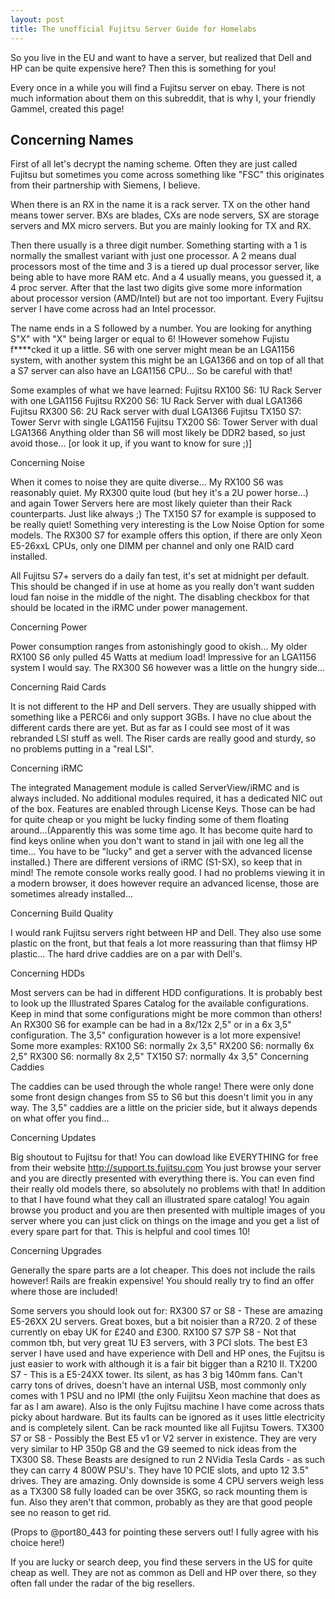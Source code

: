 ```yaml
---
layout: post
title: The unofficial Fujitsu Server Guide for Homelabs
---
```


So you live in the EU and want to have a server, but realized that Dell and HP can be quite expensive here? Then this is something for you!

Every once in a while you will find a Fujitsu server on ebay. There is not much information about them on this subreddit, that is why I, your friendly Gammel, created this page!

## Concerning Names

First of all let's decrypt the naming scheme. Often they are just called Fujitsu but sometimes you come across something like "FSC" this originates from their partnership with Siemens, I believe.

When there is an RX in the name it is a rack server. TX on the other hand means tower server. BXs are blades, CXs are node servers, SX are storage servers and MX micro servers. But you are mainly looking for TX and RX.

Then there usually is a three digit number. Something starting with a 1 is normally the smallest variant with just one processor. A 2 means dual processors most of the time and 3 is a tiered up dual processor server, like being able to have more RAM etc. And a 4 usually means, you guessed it, a 4 proc server. After that the last two digits give some more information about processor version (AMD/Intel) but are not too important. Every Fujitsu server I have come across had an Intel processor.

The name ends in a S followed by a number. You are looking for anything S"X" with "X" being larger or equal to 6! !However somehow Fujistu f****cked it up a little. S6 with one server might mean be an LGA1156 system, with another system this might be an LGA1366 and on top of all that a S7 server can also have an LGA1156 CPU... So be careful with that!

Some examples of what we have learned:
Fujitsu RX100 S6: 1U Rack Server with one LGA1156
Fujitsu RX200 S6: 1U Rack Server with dual LGA1366
Fujitsu RX300 S6: 2U Rack server with dual LGA1366
Fujitsu TX150 S7: Tower Servr with single LGA1156
Fujitsu TX200 S6: Tower Server with dual LGA1366
Anything older than S6 will most likely be DDR2 based, so just avoid those... [or look it up, if you want to know for sure ;)]

Concerning Noise

When it comes to noise they are quite diverse... My RX100 S6 was reasonably quiet. My RX300 quite loud (but hey it's a 2U power horse...) and again Tower Servers here are most likely quieter than their Rack counterparts. Just like always ;) The TX150 S7 for example is supposed to be really quiet! Something very interesting is the Low Noise Option for some models. The RX300 S7 for example offers this option, if there are only Xeon E5-26xxL CPUs, only one DIMM per channel and only one RAID card installed.

All Fujitsu S7+ servers do a daily fan test, it's set at midnight per default. This should be changed if in use at home as you really don't want sudden loud fan noise in the middle of the night. The disabling checkbox for that should be located in the iRMC under power management.

Concerning Power

Power consumption ranges from astonishingly good to okish... My older RX100 S6 only pulled 45 Watts at medium load! Impressive for an LGA1156 system I would say. The RX300 S6 however was a little on the hungry side...

Concerning Raid Cards

It is not different to the HP and Dell servers. They are usually shipped with something like a PERC6i and only support 3GBs. I have no clue about the different cards there are yet. But as far as I could see most of it was rebranded LSI stuff as well. The Riser cards are really good and sturdy, so no problems putting in a "real LSI".

Concerning iRMC

The integrated Management module is called ServerView/iRMC and is always included. No additional modules required, it has a dedicated NIC out of the box. Features are enabled through License Keys. Those can be had for quite cheap or you might be lucky finding some of them floating around...(Apparently this was some time ago. It has become quite hard to find keys online when you don't want to stand in jail with one leg all the time... You have to be "lucky" and get a server with the advanced license installed.) There are different versions of iRMC (S1-SX), so keep that in mind! The remote console works really good. I had no problems viewing it in a modern browser, it does however require an advanced license, those are sometimes already installed...

Concerning Build Quality

I would rank Fujitsu servers right between HP and Dell. They also use some plastic on the front, but that feals a lot more reassuring than that flimsy HP plastic... The hard drive caddies are on a par with Dell's.

Concerning HDDs

Most servers can be had in different HDD configurations. It is probably best to look up the Illustrated Spares Catalog for the available configurations. Keep in mind that some configurations might be more common than others! An RX300 S6 for example can be had in a 8x/12x 2,5" or in a 6x 3,5" configuration. The 3,5" configuration however is a lot more expensive!
Some more examples:
RX100 S6: normally 2x 3,5"
RX200 S6: normally 6x 2,5"
RX300 S6: normally 8x 2,5"
TX150 S7: normally 4x 3,5"
Concerning Caddies

The caddies can be used through the whole range! There were only done some front design changes from S5 to S6 but this doesn't limit you in any way. The 3,5" caddies are a little on the pricier side, but it always depends on what offer you find...

Concerning Updates

Big shoutout to Fujitsu for that! You can dowload like EVERYTHING for free from their website http://support.ts.fujitsu.com You just browse your server and you are directly presented with everything there is. You can even find their really old models there, so absolutely no problems with that! In addition to that I have found what they call an illustrated spare catalog! You again browse you product and you are then presented with multiple images of you server where you can just click on things on the image and you get a list of every spare part for that. This is helpful and cool times 10!

Concerning Upgrades

Generally the spare parts are a lot cheaper. This does not include the rails however! Rails are freakin expensive! You should really try to find an offer where those are included!

Some servers you should look out for:
RX300 S7 or S8 - These are amazing E5-26XX 2U servers. Great boxes, but a bit noisier than a R720. 2 of these currently on ebay UK for £240 and £300.
RX100 S7 S7P S8 - Not that common tbh, but very great 1U E3 servers, with 3 PCI slots. The best E3 server I have used and have experience with Dell and HP ones, the Fujitsu is just easier to work with although it is a fair bit bigger than a R210 II.
TX200 S7 - This is a E5-24XX tower. Its silent, as has 3 big 140mm fans. Can't carry tons of drives, doesn't have an internal USB, most commonly only comes with 1 PSU and no IPMI (the only Fuijitsu Xeon machine that does as far as I am aware). Also is the only Fujitsu machine I have come across thats picky about hardware. But its faults can be ignored as it uses little electricity and is completely silent. Can be rack mounted like all Fujitsu Towers.
TX300 S7 or S8 - Possibly the Best E5 v1 or V2 server in existence. They are very very similar to HP 350p G8 and the G9 seemed to nick ideas from the TX300 S8. These Beasts are designed to run 2 NVidia Tesla Cards - as such they can carry 4 800W PSU's. They have 10 PCIE slots, and upto 12 3.5" drives. They are amazing. Only downside is some 4 CPU servers weigh less as a TX300 S8 fully loaded can be over 35KG, so rack mounting them is fun. Also they aren't that common, probably as they are that good people see no reason to get rid.

(Props to @port80_443 for pointing these servers out! I fully agree with his choice here!)

If you are lucky or search deep, you find these servers in the US for quite cheap as well. They are not as common as Dell and HP over there, so they often fall under the radar of the big resellers.

